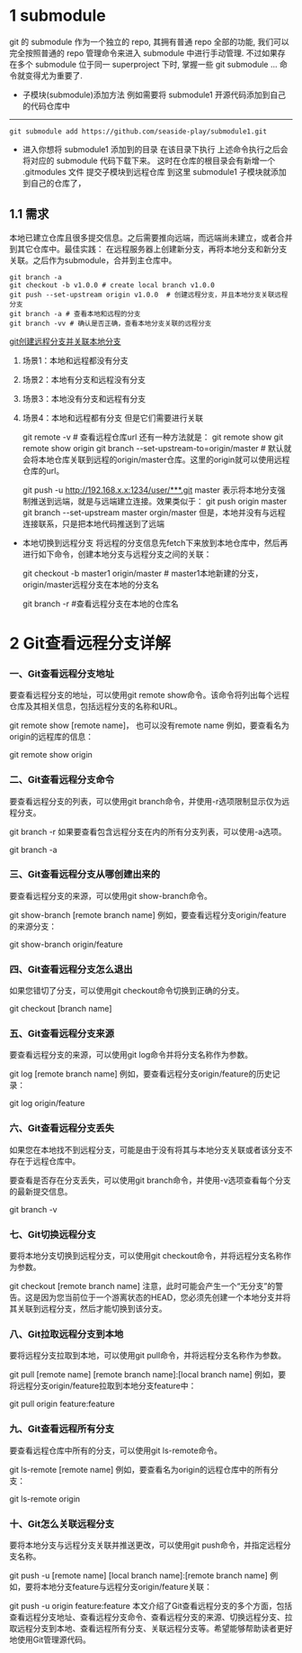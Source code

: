 # 1 submodule
git 的 submodule 作为一个独立的 repo, 其拥有普通 repo 全部的功能, 我们可以完全按照普通的 repo 管理命令来进入 submodule 中进行手动管理. 不过如果存在多个 submodule 位于同一 superproject 下时, 掌握一些 git submodule ... 命令就变得尤为重要了.


- 子模块(submodule)添加方法
例如需要将 submodule1 开源代码添加到自己的代码仓库中
****
    git submodule add https://github.com/seaside-play/submodule1.git

- 进入你想将 submodule1 添加到的目录
在该目录下执行
上述命令执行之后会将对应的 submodule 代码下载下来。
这时在仓库的根目录会有新增一个 .gitmodules 文件
提交子模块到远程仓库
到这里 submodule1 子模块就添加到自己的仓库了，

## 1.1 需求

本地已建立仓库且很多提交信息。之后需要推向远端，而远端尚未建立，或者合并到其它仓库中。最佳实践：
在远程服务器上创建新分支，再将本地分支和新分支关联。之后作为submodule，合并到主仓库中。

    git branch -a
    git checkout -b v1.0.0 # create local branch v1.0.0
    git push --set-upstream origin v1.0.0  # 创建远程分支，并且本地分支关联远程分支
    git branch -a # 查看本地和远程的分支
    git branch -vv # 确认是否正确，查看本地分支关联的远程分支

[git创建远程分支并关联本地分支](https://blog.csdn.net/longfeng995/article/details/128478961)

1. 场景1：本地和远程都没有分支
2. 场景2：本地有分支和远程没有分支
3. 场景3：本地没有分支和远程有分支
4. 场景4：本地和远程都有分支
  但是它们需要进行关联

    git remote -v # 查看远程仓库url 还有一种方法就是：
    git remote show  git remote show origin
    git branch --set-upstream-to=origin/master # 默认就会将本地仓库关联到远程的origin/master仓库。这里的origin就可以使用远程仓库的url。

    git push -u http://192.168.x.x:1234/user/***.git master
    表示将本地分支强制推送到远端，就是与远端建立连接。效果类似于：
    git push origin master
    git branch --set-upstream master orgin/master
    但是，本地并没有与远程连接联系，只是把本地代码推送到了远端

- 本地切换到远程分支
    将远程的分支信息先fetch下来放到本地仓库中，然后再进行如下命令，创建本地分支与远程分支之间的关联：
    
    git checkout -b master1 origin/master # master1本地新建的分支，origin/master远程分支在本地的分支名

    git branch -r #查看远程分支在本地的仓库名


# 2 Git查看远程分支详解
### 一、Git查看远程分支地址
要查看远程分支的地址，可以使用git remote show命令。该命令将列出每个远程仓库及其相关信息，包括远程分支的名称和URL。

git remote show [remote name]， 也可以没有remote name
例如，要查看名为origin的远程库的信息：

git remote show origin

### 二、Git查看远程分支命令
要查看远程分支的列表，可以使用git branch命令，并使用-r选项限制显示仅为远程分支。

git branch -r
如果要查看包含远程分支在内的所有分支列表，可以使用-a选项。

git branch -a
### 三、Git查看远程分支从哪创建出来的
要查看远程分支的来源，可以使用git show-branch命令。

git show-branch [remote branch name]
例如，要查看远程分支origin/feature的来源分支：

git show-branch origin/feature
### 四、Git查看远程分支怎么退出
如果您错切了分支，可以使用git checkout命令切换到正确的分支。

git checkout [branch name]
### 五、Git查看远程分支来源
要查看远程分支的来源，可以使用git log命令并将分支名称作为参数。

git log [remote branch name]
例如，要查看远程分支origin/feature的历史记录：

git log origin/feature
### 六、Git查看远程分支丢失
如果您在本地找不到远程分支，可能是由于没有将其与本地分支关联或者该分支不存在于远程仓库中。

要查看是否存在分支丢失，可以使用git branch命令，并使用-v选项查看每个分支的最新提交信息。

git branch -v
### 七、Git切换远程分支
要将本地分支切换到远程分支，可以使用git checkout命令，并将远程分支名称作为参数。

git checkout [remote branch name]
注意，此时可能会产生一个“无分支”的警告。这是因为您当前位于一个游离状态的HEAD，您必须先创建一个本地分支并将其关联到远程分支，然后才能切换到该分支。

### 八、Git拉取远程分支到本地
要将远程分支拉取到本地，可以使用git pull命令，并将远程分支名称作为参数。

git pull [remote name] [remote branch name]:[local branch name]
例如，要将远程分支origin/feature拉取到本地分支feature中：

git pull origin feature:feature
### 九、Git查看远程所有分支
要查看远程仓库中所有的分支，可以使用git ls-remote命令。

git ls-remote [remote name]
例如，要查看名为origin的远程仓库中的所有分支：

git ls-remote origin
### 十、Git怎么关联远程分支
要将本地分支与远程分支关联并推送更改，可以使用git push命令，并指定远程分支名称。

git push -u [remote name] [local branch name]:[remote branch name]
例如，要将本地分支feature与远程分支origin/feature关联：

git push -u origin feature:feature
本文介绍了Git查看远程分支的多个方面，包括查看远程分支地址、查看远程分支命令、查看远程分支的来源、切换远程分支、拉取远程分支到本地、查看远程所有分支、关联远程分支等。希望能够帮助读者更好地使用Git管理源代码。
